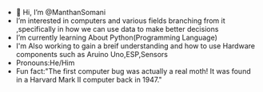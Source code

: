 - 👋 Hi, I’m @ManthanSomani
-  I’m interested in computers and various fields branching from it ,specifically in how we can use data to make better decisions
-  I’m currently learning About Python(Programming Language)
-  I'm Also working to gain a breif understanding and how to use Hardware components such as Aruino Uno,ESP,Sensors
-  Pronouns:He/Him
-  Fun fact:"The first computer bug was actually a real moth! It was found in a Harvard Mark II computer back in 1947."



<!---
ManthanSomani/ManthanSomani is a ✨ special ✨ repository because its `README.md` (this file) appears on your GitHub profile.
You can click the Preview link to take a look at your changes.
--->
